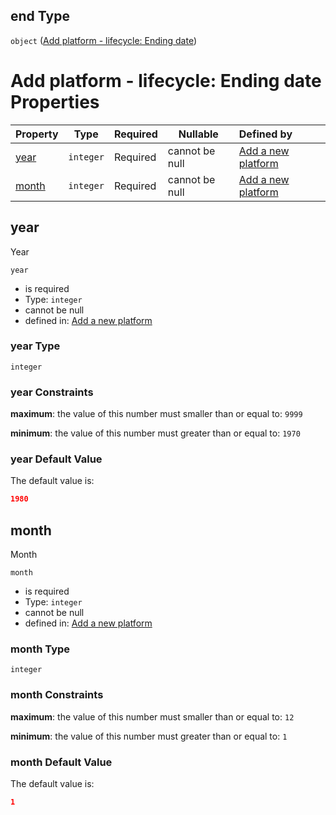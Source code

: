 ## end Type

`object` ([Add platform - lifecycle: Ending date](add-platform-properties-add-platform-lifecycle-properties-add-platform---lifecycle-ending-date.md))

# Add platform - lifecycle: Ending date Properties

| Property        | Type      | Required | Nullable       | Defined by                                                                                                                                                                                                        |
| :-------------- | --------- | -------- | -------------- | :---------------------------------------------------------------------------------------------------------------------------------------------------------------------------------------------------------------- |
| [year](#year)   | `integer` | Required | cannot be null | [Add a new platform](add-platform-properties-add-platform-lifecycle-properties-add-platform---lifecycle-ending-date-properties-year.md "add-platform.json#/properties/duration/properties/end/properties/year")   |
| [month](#month) | `integer` | Required | cannot be null | [Add a new platform](add-platform-properties-add-platform-lifecycle-properties-add-platform---lifecycle-ending-date-properties-month.md "add-platform.json#/properties/duration/properties/end/properties/month") |

## year

Year


`year`

-   is required
-   Type: `integer`
-   cannot be null
-   defined in: [Add a new platform](add-platform-properties-add-platform-lifecycle-properties-add-platform---lifecycle-ending-date-properties-year.md "add-platform.json#/properties/duration/properties/end/properties/year")

### year Type

`integer`

### year Constraints

**maximum**: the value of this number must smaller than or equal to: `9999`

**minimum**: the value of this number must greater than or equal to: `1970`

### year Default Value

The default value is:

```json
1980
```

## month

Month


`month`

-   is required
-   Type: `integer`
-   cannot be null
-   defined in: [Add a new platform](add-platform-properties-add-platform-lifecycle-properties-add-platform---lifecycle-ending-date-properties-month.md "add-platform.json#/properties/duration/properties/end/properties/month")

### month Type

`integer`

### month Constraints

**maximum**: the value of this number must smaller than or equal to: `12`

**minimum**: the value of this number must greater than or equal to: `1`

### month Default Value

The default value is:

```json
1
```
